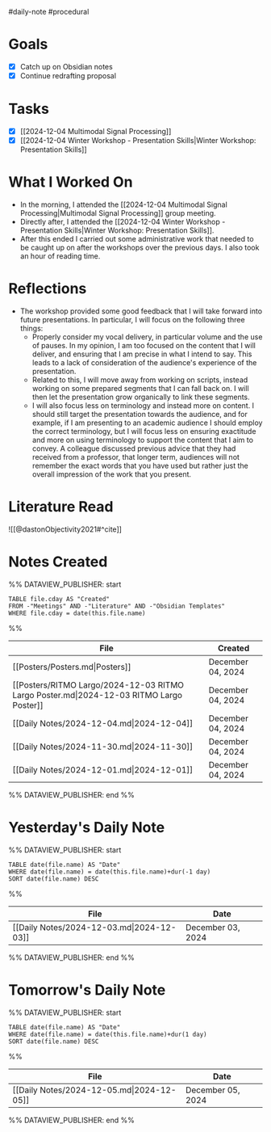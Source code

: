 #daily-note #procedural 

# Goals

- [x] Catch up on Obsidian notes
- [x] Continue redrafting proposal

# Tasks

- [x] [[2024-12-04 Multimodal Signal Processing]]
- [x] [[2024-12-04 Winter Workshop - Presentation Skills|Winter Workshop: Presentation Skills]]

# What I Worked On

- In the morning, I attended the [[2024-12-04 Multimodal Signal Processing|Multimodal Signal Processing]] group meeting.
- Directly after, I attended the [[2024-12-04 Winter Workshop - Presentation Skills|Winter Workshop: Presentation Skills]].
- After this ended I carried out some administrative work that needed to be caught up on after the workshops over the previous days. I also took an hour of reading time.

# Reflections

- The workshop provided some good feedback that I will take forward into future presentations. In particular, I will focus on the following three things:
	- Properly consider my vocal delivery, in particular volume and the use of pauses. In my opinion, I am too focused on the content that I will deliver, and ensuring that I am precise in what I intend to say. This leads to a lack of consideration of the audience's experience of the presentation.
	- Related to this, I will move away from working on scripts, instead working on some prepared segments that I can fall back on. I will then let the presentation grow organically to link these segments.
	- I will also focus less on terminology and instead more on content. I should still target the presentation towards the audience, and for example, if I am presenting to an academic audience I should employ the correct terminology, but I will focus less on ensuring exactitude and more on using terminology to support the content that I aim to convey. A colleague discussed previous advice that they had received from a professor, that longer term, audiences will not remember the exact words that you have used but rather just the overall impression of the work that you present.

# Literature Read

![[@dastonObjectivity2021#^cite]]

# Notes Created


%% DATAVIEW_PUBLISHER: start
```dataview
TABLE file.cday AS "Created"
FROM -"Meetings" AND -"Literature" AND -"Obsidian Templates"
WHERE file.cday = date(this.file.name)
```
%%

| File                                                                                    | Created           |
| --------------------------------------------------------------------------------------- | ----------------- |
| [[Posters/Posters.md\|Posters]]                                                         | December 04, 2024 |
| [[Posters/RITMO Largo/2024-12-03 RITMO Largo Poster.md\|2024-12-03 RITMO Largo Poster]] | December 04, 2024 |
| [[Daily Notes/2024-12-04.md\|2024-12-04]]                                               | December 04, 2024 |
| [[Daily Notes/2024-11-30.md\|2024-11-30]]                                               | December 04, 2024 |
| [[Daily Notes/2024-12-01.md\|2024-12-01]]                                               | December 04, 2024 |

%% DATAVIEW_PUBLISHER: end %%

# Yesterday's Daily Note

%% DATAVIEW_PUBLISHER: start
```dataview
TABLE date(file.name) AS "Date"
WHERE date(file.name) = date(this.file.name)+dur(-1 day)
SORT date(file.name) DESC
```
%%

| File                                      | Date              |
| ----------------------------------------- | ----------------- |
| [[Daily Notes/2024-12-03.md\|2024-12-03]] | December 03, 2024 |

%% DATAVIEW_PUBLISHER: end %%
# Tomorrow's Daily Note

%% DATAVIEW_PUBLISHER: start
```dataview
TABLE date(file.name) AS "Date"
WHERE date(file.name) = date(this.file.name)+dur(1 day)
SORT date(file.name) DESC
```
%%

| File                                      | Date              |
| ----------------------------------------- | ----------------- |
| [[Daily Notes/2024-12-05.md\|2024-12-05]] | December 05, 2024 |

%% DATAVIEW_PUBLISHER: end %%


